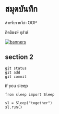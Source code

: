 


# สมุดบันทึก

สำหรับรายวิชา OOP

กิตติพงษ์ อุส่าห์

[![banners](https://github.com/axyratio/axyratio.github.io/assets/159877997/5e9cda05-f772-405b-9544-909b772fb8d4)](https://www.buymeacoffee.com/kittiphong92)


## section 2

```
git status
git add
git commit
```

if you sleep

```
from sleep import Sleep

sl = Sleep("together")
sl.run()
```



